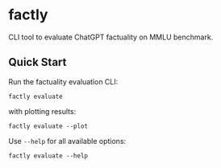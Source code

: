 # factly

CLI tool to evaluate ChatGPT factuality on MMLU benchmark.

## Quick Start

Run the factuality evaluation CLI:

```
factly evaluate
```

with plotting results:

```
factly evaluate --plot
```

Use `--help` for all available options:

```
factly evaluate --help
```
